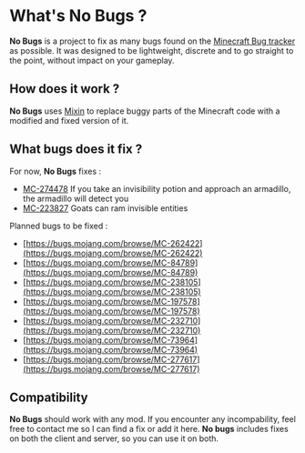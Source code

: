# What's No Bugs ?
**No Bugs** is a project to fix as many bugs found on the [Minecraft Bug tracker](https://bugs.mojang.com/projects/MC/browse) as possible.
It was designed to be lightweight, discrete and to go straight to the point, without impact on your gameplay.

## How does it work ?
**No Bugs** uses [Mixin](https://fabricmc.net/wiki/tutorial:mixin_introduction) to replace buggy parts of the Minecraft code with a modified and fixed version of it.

## What bugs does it fix ?
For now, **No Bugs** fixes :
- [MC-274478](https://bugs.mojang.com/browse/MC-274478) If you take an invisibility potion and approach an armadillo, the armadillo will detect you
- [MC-223827](https://bugs.mojang.com/browse/MC-223827) Goats can ram invisible entities

Planned bugs to be fixed :
- [https://bugs.mojang.com/browse/MC-262422](https://bugs.mojang.com/browse/MC-262422)
- [https://bugs.mojang.com/browse/MC-84789](https://bugs.mojang.com/browse/MC-84789)
- [https://bugs.mojang.com/browse/MC-238105](https://bugs.mojang.com/browse/MC-238105)
- [https://bugs.mojang.com/browse/MC-197578](https://bugs.mojang.com/browse/MC-197578)
- [https://bugs.mojang.com/browse/MC-232710](https://bugs.mojang.com/browse/MC-232710)
- [https://bugs.mojang.com/browse/MC-73964](https://bugs.mojang.com/browse/MC-73964)
- [https://bugs.mojang.com/browse/MC-277617](https://bugs.mojang.com/browse/MC-277617)

## Compatibility
**No Bugs** should work with any mod. If you encounter any incompability, feel free to contact me so I can find a fix or add it here. **No bugs** includes fixes on both the client and server, so you can use it on both.
